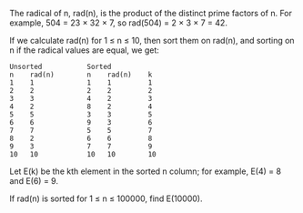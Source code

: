 The radical of n, rad(n), is the product of the distinct prime factors of n.
For example, 504 = 23 × 32 × 7, so rad(504) = 2 × 3 × 7 = 42.

If we calculate rad(n) for 1 ≤ n ≤ 10, then sort them on rad(n), and sorting on n
if the radical values are equal, we get:

	Unsorted           Sorted
	n    rad(n)        n    rad(n)    k
	1    1             1    1         1
	2    2             2    2         2
	3    3             4    2         3
	4    2             8    2         4
	5    5             3    3         5
	6    6             9    3         6
	7    7             5    5         7
	8    2             6    6         8
	9    3             7    7         9
	10   10            10   10        10

Let E(k) be the kth element in the sorted n column; for example, E(4) = 8 and E(6) = 9.

If rad(n) is sorted for 1 ≤ n ≤ 100000, find E(10000).
